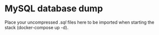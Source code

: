 # MySQL database dump

Place your uncompressed _.sql_ files here to be imported when starting the stack (docker-compose up -d).
